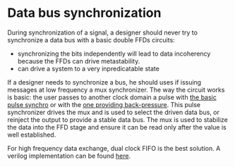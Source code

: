 # Data bus synchronization

During synchronization of a signal, a designer should never try to synchronize a data bus
with a basic double FFDs circuits:

- synchronizing the bits independently will lead to data incoherency because the FFDs can drive
metastability.
- can drive a system to a very inpredicatable state

If a designer needs to synchronize a bus, he should uses if issuing messages at low frequency
a mux synchronizer. The way the circuit works is basic: the user passes to another clock domain
a pulse with [the basic pulse synchro](pulse_synchro.md) or with the
[one providing back-pressure](pulse_synchro_with_hsk.md). This pulse synchronizer
drives the mux and is used to select the driven data bus, or reinject the output to provide a stable
data bus. The mux is used to stabilize the data into the FFD stage and ensure it can be read only
after the value is well established.

For high frequency data exchange, dual clock FIFO is the best solution. A verilog implementation
can be found [here](https://github.com/damofthemoon/async_fifo).

